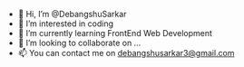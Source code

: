 - 👋 Hi, I’m @DebangshuSarkar
- 👀 I’m interested in coding
- 🌱 I’m currently learning FrontEnd Web Development
- 💞️ I’m looking to collaborate on ...
- 📫 You can contact me on debangshusarkar3@gmail.com

<!---
DebangshuSarkar/DebangshuSarkar is a ✨ special ✨ repository because its `README.md` (this file) appears on your GitHub profile.
You can click the Preview link to take a look at your changes.
--->
